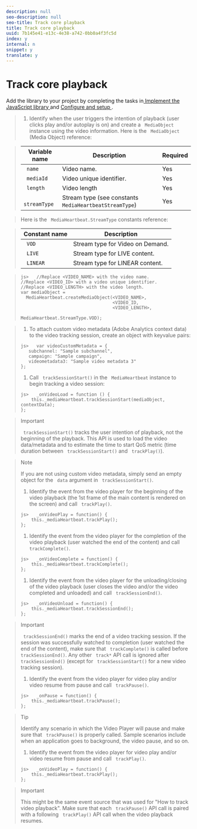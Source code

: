 ```yaml
---
description: null
seo-description: null
seo-title: Track core playback
title: Track core playback
uuid: 7b145e41-e13c-4e38-a742-0bb0a4f3fc5d
index: y
internal: n
snippet: y
translate: y
---
```


# Track core playback

Add the library to your project by completing the tasks in[ Implement the JavaScript library ](c_vhl_imp-lib-js.md#concept_A72BFE683F4A4A3397FD0C71E955DF07) and [ Configure and setup ](t_vhl_set-up-vid-track-feat_js.md#task_7DDA96A6DDB841569025678102973E60). 
>1. Identify when the user triggers the intention of playback (user clicks play and/or autoplay is on) and create a ` MediaObject` instance using the video information.
>   Here is the ` MediaObject` (Media Object) reference: 



>   |  Variable name  | Description  | Required  |
>   |---|---|---|
>   |  ` name`  | Video name.  | Yes  |
>   |  ` mediaId`  | Video unique identifier.  | Yes  |
>   |  ` length`  | Video length  | Yes  |
>   |  ` streamType`  | Stream type (see constants ` MediaHeartbeatStreamType`)  | Yes  |

>   Here is the ` MediaHeartbeat.StreamType` constants reference: 



>   |  Constant name  | Description  |
>   |---|---|
>   |  ` VOD`  | Stream type for Video on Demand.  |
>   |  ` LIVE`  | Stream type for LIVE content.  |
>   |  ` LINEAR`  | Stream type for LINEAR content.  |

>
>   ```
>   js>   //Replace <VIDEO_NAME> with the video name. 
>   //Replace <VIDEO_ID> with a video unique identifier. 
>   //Replace <VIDEO_LENGTH> with the video length.  
>   var mediaObject =  
>     MediaHeartbeat.createMediaObject(<VIDEO_NAME>,  
>                                      <VIDEO_ID,  
>                                      <VIDEO_LENGTH>, 
>                                      MediaHeartbeat.StreamType.VOD);
>   ```

>
>1. To attach custom video metadata (Adobe Analytics context data) to the video tracking session, create an object with key­value pairs:
>
>   ```
>   js>   var videoCustomMetadata = { 
>      subchannel: "Sample sub­channel",  
>      campaign: "Sample campaign",  
>      videometadata3: "Sample video metadata 3" 
>   };
>   ```
>
>1. Call ` trackSessionStart()` in the ` MediaHeartbeat` instance to begin tracking a video session:
>
>   ```
>   js>   _onVideoLoad = function () { 
>       this._mediaHeartbeat.trackSessionStart(mediaObject, contextData); 
>   }; 
>   
>   ```

>   >[!IMPORTANT]
>   >
>   >` trackSessionStart()` tracks the user intention of playback, not the beginning of the playback. This API is used to load the video data/metadata and to estimate the time to start QoS metric (time duration between ` trackSessionStart()` and ` trackPlay()`). 

>   >[!NOTE]
>   >
>   >If you are not using custom video metadata, simply send an empty object for the ` data` argument in ` trackSessionStart()`. 
>
>1. Identify the event from the video player for the beginning of the video playback (the 1st frame of the main content is rendered on the screen) and call ` trackPlay()`.
>
>   ```
>   js>   _onVideoPlay = function() { 
>       this._mediaHeartbeat.trackPlay(); 
>   };
>   ```
>
>1. Identify the event from the video player for the completion of the video playback (user watched the end of the content) and call ` trackComplete()`.
>
>   ```
>   js>   _onVideoComplete = function() { 
>       this._mediaHeartbeat.trackComplete(); 
>   };
>   ```
>
>1. Identify the event from the video player for the unloading/closing of the video playback (user closes the video and/or the video completed and unloaded) and call ` trackSessionEnd()`.
>
>   ```
>   js>   _onVideoUnload = function() { 
>       this._mediaHeartbeat.trackSessionEnd(); 
>   };
>   ```

>   >[!IMPORTANT]
>   >
>   >` trackSessionEnd()` marks the end of a video tracking session. If the session was successfully watched to completion (user watched the end of the content), make sure that ` trackComplete()` is called before ` trackSessionEnd()`. Any other ` track*` API call is ignored after ` trackSessionEnd()` (except for ` trackSessionStart()` for a new video tracking session). 
>
>1. Identify the event from the video player for video play and/or video resume from pause and call ` trackPause()`.
>
>   ```
>   js>   _onPause = function() { 
>       this._mediaHeartbeat.trackPause(); 
>   }; 
>   
>   ```

>   >[!TIP]
>   >
>   >Identify any scenario in which the Video Player will pause and make sure that ` trackPause()` is properly called. Sample scenarios include when an application goes to background, the video pause, and so on. 
>
>1. Identify the event from the video player for video play and/or video resume from pause and call ` trackPlay()`.
>
>   ```
>   js>   _onVideoPlay = function() { 
>       this._mediaHeartbeat.trackPlay(); 
>   };
>   ```

>   >[!IMPORTANT]
>   >
>   >This might be the same event source that was used for "How to track video playback". Make sure that each ` trackPause()` API call is paired with a following ` trackPlay()` API call when the video playback resumes. 
>
